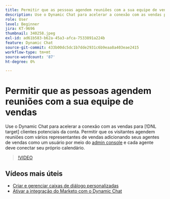 ```yaml
---
title: Permitir que as pessoas agendem reuniões com a sua equipe de vendas
description: Use o Dynamic Chat para acelerar a conexão com as vendas para [!DNL target] clientes potenciais da conta.
role: User
level: Beginner
jira: KT-9696
thumbnail: 340258.jpeg
exl-id: ad61b583-b62a-45a3-afca-7533891a224b
feature: Dynamic Chat
source-git-commit: 433b00dc5dc1b7dde2931c6b9eaa8a403eae2415
workflow-type: tm+mt
source-wordcount: '87'
ht-degree: 0%

---
```


# Permitir que as pessoas agendem reuniões com a sua equipe de vendas

Use o Dynamic Chat para acelerar a conexão com as vendas para [!DNL target] clientes potenciais da conta. Permitir que os visitantes agendem reuniões com vários representantes de vendas adicionando seus agentes de vendas como um usuário por meio do [admin console](https://adminconsole.adobe.com/) e cada agente deve conectar seu próprio calendário.

>[!VIDEO](https://video.tv.adobe.com/v/340258/?quality=12&learn=on)

## Vídeos mais úteis

* [Criar e gerenciar caixas de diálogo personalizadas](dialogue-management.md)
* [Ativar a integração do Marketo com o Dynamic Chat](marketo-integration.md)
